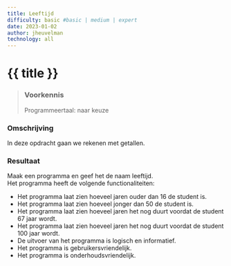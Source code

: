 ```yaml
---
title: Leeftijd
difficulty: basic #basic | medium | expert
date: 2023-01-02
author: jheuvelman
technology: all
---
```




# {{ title }}

> ### Voorkennis
> Programmeertaal: naar keuze

### Omschrijving
In deze opdracht gaan we rekenen met getallen.

### Resultaat
Maak een programma en geef het de naam leeftijd.  
Het programma heeft de volgende functionaliteiten:

- Het programma laat zien hoeveel jaren ouder dan 16 de student is.
- Het programma laat zien hoeveel jonger dan 50 de student is.
- Het programma laat zien hoeveel jaren het nog duurt voordat de student 67 jaar wordt.
- Het programma laat zien hoeveel jaren het nog duurt voordat de student 100 jaar wordt.
- De uitvoer van het programma is logisch en informatief.
- Het programma is gebruikersvriendelijk.
- Het programma is onderhoudsvriendelijk.
